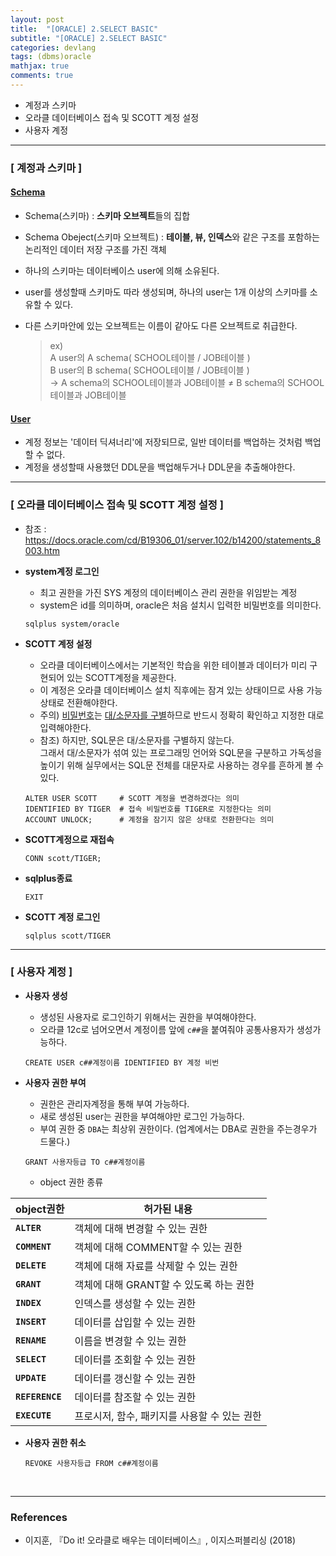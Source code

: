 ```yaml
---
layout: post
title:  "[ORACLE] 2.SELECT BASIC"
subtitle: "[ORACLE] 2.SELECT BASIC"
categories: devlang
tags: (dbms)oracle
mathjax: true
comments: true
---
```

- 계정과 스키마
- 오라클 데이터베이스 접속 및 SCOTT 계정 설정
- 사용자 계정

---

### [ 계정과 스키마 ]

#### <U>Schema</U>

- Schema(스키마) : <b>스키마 오브젝트</b>들의 집합
- Schema Obeject(스키마 오브젝트) : <b> 테이블, 뷰, 인덱스</b>와 같은 구조를 포함하는 논리적인 데이터 저장 구조를 가진 객체


- 하나의 스키마는 데이터베이스 user에 의해 소유된다.
- user를 생성할때 스키마도 따라 생성되며, 하나의 user는 1개 이상의 스키마를 소유할 수 있다.
- 다른 스키마안에 있는 오브젝트는 이름이 같아도 다른 오브젝트로 취급한다.  
  >  ex)  
  >  A user의 A schema( SCHOOL테이블 / JOB테이블 )  
  >  B user의 B schema( SCHOOL테이블 / JOB테이블 )  
  >  -> A schema의 SCHOOL테이블과 JOB테이블 ≠ B schema의 SCHOOL테이블과 JOB테이블

#### <U>User</U>

- 계정 정보는 '데이터 딕셔너리'에 저장되므로, 일반 데이터를 백업하는 것처럼 백업할 수 없다.
- 계정을 생성할때 사용했던 DDL문을 백업해두거나 DDL문을 추출해야한다.

---
### [ 오라클 데이터베이스 접속 및 SCOTT 계정 설정 ]
- 참조 : https://docs.oracle.com/cd/B19306_01/server.102/b14200/statements_8003.htm


- <b>system계정 로그인</b>
    - 최고 권한을 가진 SYS 계정의 데이터베이스 관리 권한을 위임받는 계정
    - system은 id를 의미하며, oracle은 처음 설치시 입력한 비밀번호를 의미한다.
    ```
    sqlplus system/oracle
    ```


- <b>SCOTT 계정 설정</b>
    - 오라클 데이터베이스에서는 기본적인 학습을 위한 테이블과 데이터가 미리 구현되어 있는 SCOTT계정을 제공한다.
    - 이 계정은 오라클 데이터베이스 설치 직후에는 잠겨 있는 상태이므로 사용 가능 상태로 전환해야한다.
    - 주의) <U>비밀번호</U>는 <U>대/소문자를 구별</U>하므로 반드시 정확히 확인하고 지정한 대로 입력해야한다.  
    - 참조) 하지만, SQL문은 대/소문자를 구별하지 않는다.  
    그래서 대/소문자가 섞여 있는 프로그래밍 언어와 SQL문을 구분하고 가독성을 높이기 위해 실무에서는 SQL문 전체를 대문자로 사용하는 경우를 흔하게 볼 수 있다.
    ```
    ALTER USER SCOTT     # SCOTT 계정을 변경하겠다는 의미
    IDENTIFIED BY TIGER  # 접속 비밀번호를 TIGER로 지정한다는 의미
    ACCOUNT UNLOCK;      # 계정을 잠기지 않은 상태로 전환한다는 의미
    ```
    
    
- <b>SCOTT계정으로 재접속</b>
    
    ```
    CONN scott/TIGER;
    ```

- <b>sqlplus종료</b>
    ```
    EXIT
    ```

- <b>SCOTT 계정 로그인</b>
    ```
    sqlplus scott/TIGER
    ```

---
### [ 사용자 계정 ]

- <b>사용자 생성</b>
    - 생성된 사용자로 로그인하기 위해서는 권한을 부여해야한다.
    - 오라클 12c로 넘어오면서 계정이름 앞에 `c##`을 붙여줘야 공통사용자가 생성가능하다.
   
    ```
    CREATE USER c##계정이름 IDENTIFIED BY 계정 비번
    ```

- <b>사용자 권한 부여</b>
    - 권한은 관리자계정을 통해 부여 가능하다.
    - 새로 생성된 user는 권한을 부여해야만 로그인 가능하다.
    - 부여 권한 중 `DBA`는 최상위 권한이다. (업계에서는 DBA로 권한을 주는경우가 드물다.)

    ```
    GRANT 사용자등급 TO c##계정이름
    ```
    
    - object 권한 종류
    
    
|object권한|허가된 내용|
|---|---|
|<b>`ALTER`</b>|객체에 대해 변경할 수 있는 권한|
|<b>`COMMENT`</b>|객체에 대해 COMMENT할 수 있는 권한|
|<b>`DELETE`</b>|객체에 대해 자료를 삭제할 수 있는 권한|
|<b>`GRANT`</b>|객체에 대해 GRANT할 수 있도록 하는 권한|
|<b>`INDEX`</b>|인덱스를 생성할 수 있는 권한|
|<b>`INSERT`</b>|데이터를 삽입할 수 있는 권한|
|<b>`RENAME`</b>|이름을 변경할 수 있는 권한|
|<b>`SELECT`</b>|데이터를 조회할 수 있는 권한|
|<b>`UPDATE`</b>|데이터를 갱신할 수 있는 권한|
|<b>`REFERENCE`</b>|데이터를 참조할 수 있는 권한|
|<b>`EXECUTE`</b>|프로시저, 함수, 패키지를 사용할 수 있는 권한|

- <b>사용자 권한 취소</b>
   ```
   REVOKE 사용자등급 FROM c##계정이름
   ```


<br>

---

### References

- 이지훈, 『Do it! 오라클로 배우는 데이터베이스』, 이지스퍼블리싱 (2018)

